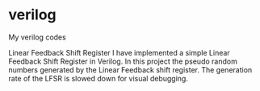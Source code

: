 # verilog
My verilog codes


Linear Feedback Shift Register
I have implemented a simple Linear Feedback Shift Register in Verilog. 
In this project the pseudo random numbers generated by the Linear Feedback shift register.
The generation rate of the LFSR is slowed down for visual debugging.
